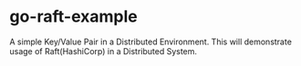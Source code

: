 # go-raft-example
A simple Key/Value Pair in a Distributed Environment. This will demonstrate usage of Raft(HashiCorp) in a Distributed System.
